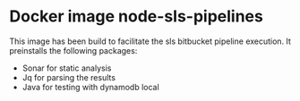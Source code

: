 # Docker image node-sls-pipelines

This image has been build to facilitate the sls bitbucket pipeline execution. It preinstalls the following packages:

* Sonar for static analysis
* Jq for parsing the results
* Java for testing with dynamodb local